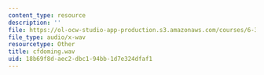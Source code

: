 ```yaml
---
content_type: resource
description: ''
file: https://ol-ocw-studio-app-production.s3.amazonaws.com/courses/6-341-discrete-time-signal-processing-fall-2005/18b69f8daec2dbc194bb1d7e324dfaf1_cfdoming.wav
file_type: audio/x-wav
resourcetype: Other
title: cfdoming.wav
uid: 18b69f8d-aec2-dbc1-94bb-1d7e324dfaf1
---
```

